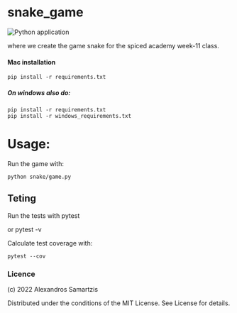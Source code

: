 # snake_game

![Python application](https://github.com/RosiNantis/snake_game/workflows/snake_game/badge.svg)

where we create the game snake for the spiced academy week-11 class.


#### Mac installation
    pip install -r requirements.txt

##### On windows also do:
    pip install -r requirements.txt
    pip install -r windows_requirements.txt


# Usage:

Run the game with:
    
    python snake/game.py 


## Teting
Run the tests with 
    pytest

or 
    pytest -v

Calculate test coverage with:

    pytest --cov

### Licence

(c) 2022 Alexandros Samartzis

Distributed under the conditions of the MIT License. See License for details.